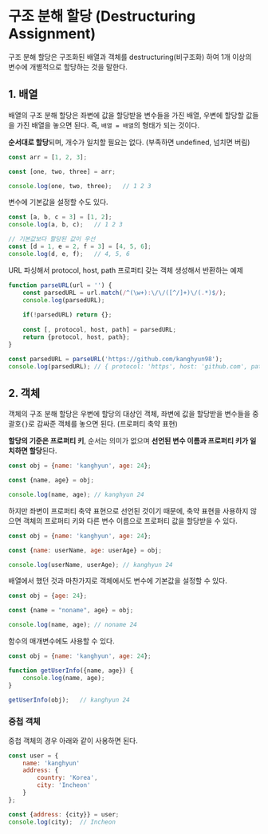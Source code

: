 # 구조 분해 할당 (Destructuring Assignment)

구조 분해 할당은 구조화된 배열과 객체를 destructuring(비구조화) 하여 1개 이상의 변수에 개별적으로 할당하는 것을 말한다.

## 1. 배열

배열의 구조 분해 할당은 좌변에 값을 할당받을 변수들을 가진 배열, 우변에 할당할 값들을 가진 배열을 놓으면 된다. 즉, `배열 = 배열`의 형태가 되는 것이다.

**순서대로 할당**되며, 개수가 일치할 필요는 없다. (부족하면 undefined, 넘치면 버림)

```js
const arr = [1, 2, 3];

const [one, two, three] = arr;

console.log(one, two, three);	// 1 2 3
```



변수에 기본값을 설정할 수도 있다.

```js
const [a, b, c = 3] = [1, 2];
console.log(a, b, c);	// 1 2 3

// 기본값보다 할당된 값이 우선
const [d = 1, e = 2, f = 3] = [4, 5, 6];
console.log(d, e, f);	// 4, 5, 6
```



URL 파싱해서 protocol, host, path 프로퍼티 갖는 객체 생성해서 반환하는 예제

```js
function parseURL(url = '') {
    const parsedURL = url.match(/^(\w+):\/\/([^/]+)\/(.*)$/);
    console.log(parsedURL);
    
    if(!parsedURL) return {};
    
    const [, protocol, host, path] = parsedURL;
    return {protocol, host, path};
}

const parsedURL = parseURL('https://github.com/kanghyun98');
console.log(parsedURL);	// { protocol: 'https', host: 'github.com', path: 'kanghyun98' }
```



## 2. 객체

객체의 구조 분해 할당은 우변에 할당의 대상인 객체, 좌변에 값을 할당받을 변수들을 중괄호`{}`로 감싸준 객체를 놓으면 된다. (프로퍼티 축약 표현)

**할당의 기준은 프로퍼티 키**, 순서는 의미가 없으며 **선언된 변수 이름과 프로퍼티 키가 일치하면 할당**된다.

```js
const obj = {name: 'kanghyun', age: 24};

const {name, age} = obj;

console.log(name, age);	// kanghyun 24
```



하지만 좌변이 프로퍼티 축약 표현으로 선언된 것이기 때문에, 축약 표현을 사용하지 않으면 객체의 프로퍼티 키와 다른 변수 이름으로 프로퍼티 값을 할당받을 수 있다.

```js
const obj = {name: 'kanghyun', age: 24};

const {name: userName, age: userAge} = obj;

console.log(userName, userAge);	// kanghyun 24
```



배열에서 했던 것과 마찬가지로 객체에서도 변수에 기본값을 설정할 수 있다.

```js
const obj = {age: 24};

const {name = "noname", age} = obj;

console.log(name, age);	// noname 24
```



함수의 매개변수에도 사용할 수 있다.

```js
const obj = {name: 'kanghyun', age: 24};

function getUserInfo({name, age}) {
	console.log(name, age);
}

getUserInfo(obj);	// kanghyun 24
```



### 중첩 객체

중첩 객체의 경우 아래와 같이 사용하면 된다.

```js
const user = {
	name: 'kanghyun'
    address: {
    	country: 'Korea',
    	city: 'Incheon'
	}
};

const {address: {city}} = user;
console.log(city);	// Incheon
```

